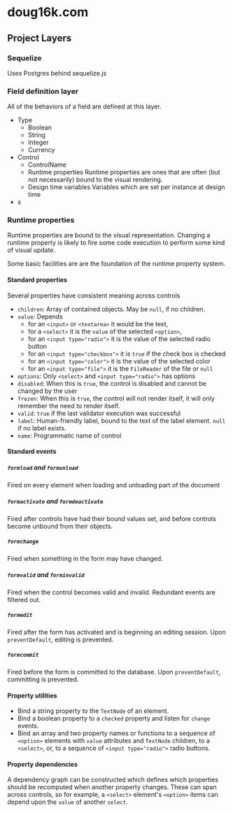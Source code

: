 # doug16k.com

## Project Layers

### Sequelize

Uses Postgres behind sequelize.js

### Field definition layer

All of the behaviors of a field are defined at this
layer.

- Type
  - Boolean
  - String
  - Integer
  - Currency
- Control
  - ControlName
  - Runtime properties
  Runtime properties are ones that are often (but not necessarily) bound to the visual rendering.
  - Design time variables
  Variables which are set per instance at design time
- s
 
### Runtime properties

Runtime properties are bound to the visual representation. Changing a runtime property is likely to fire some code execution to perform some kind of visual update.

Some basic facilities are are the foundation of the runtime property system.

#### Standard properties

Several properties have consistent meaning across controls

- `children`: Array of contained objects. May be `null`, if no children.
- `value`: Depends
  - for an `<input>` or `<textarea>` it would be the text, 
  - for a `<select>` it is the `value` of the selected `<option>`,
  - for an `<input type="radio">` it is the value of the selected radio button
  - for an `<input type="checkbox">` it is `true` if the check box is checked
  - for an `<input type="color">` it is the value of the selected color
  - for an `<input type="file">` it is the `FileReader` of the file or `null`
- `options`: Only `<select>` and `<input type="radio">` has options
- `disabled`: When this is `true`, the control is disabled and cannot be changed by the user
- `frozen`: When this is `true`, the control will not render itself, it will only remember the need to render itself.
- `valid`: `true` if the last validator execution was successful
- `label`:  Human-friendly label, bound to the text of the label element. `null` if no label exists.
- `name`: Programmatic name of control

#### Standard events

##### `formload` and `formunload` 
Fired on every element when loading and unloading part of the document

##### `formactivate` and `formdeactivate`
Fired after controls have had their bound values set, and before controls become unbound from their objects.

##### `formchange`
Fired when something in the form may have changed.

##### `formvalid` and `forminvalid`
Fired when the control becomes valid and invalid. Redundant events are filtered out.

##### `formedit`
Fired after the form has activated and is beginning an editing session. Upon `preventDefault`, editing is prevented.

##### `formcommit`
Fired before the form is committed to the database. Upon `preventDefault`, committing is prevented.

#### Property utilities

- Bind a string property to the `TextNode` of an element.
- Bind a boolean property to a `checked` property and listen for `change` events.
- Bind an array and two property names or functions to a sequence of `<option>` elements with `value` attributes and `TextNode` children, to a `<select>`, or, to a sequence of `<input type="radio">` radio buttons.

#### Property dependencies

A dependency graph can be constructed which defines which properties should be recomputed when another property changes. These can span across controls, so for example, a `<select>` element's `<option>` items can depend upon the `value` of another `select`.


